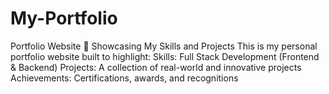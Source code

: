 # My-Portfolio
Portfolio Website 🚀 Showcasing My Skills and Projects  This is my personal portfolio website built to highlight:  Skills: Full Stack Development (Frontend &amp; Backend) Projects: A collection of real-world and innovative projects Achievements: Certifications, awards, and recognitions
